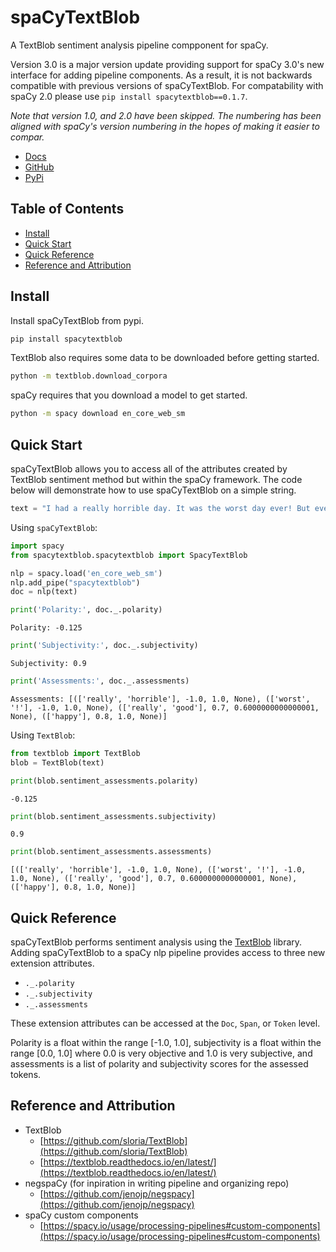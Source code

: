 # spaCyTextBlob

A TextBlob sentiment analysis pipeline compponent for spaCy. 

Version 3.0 is a major version update providing support for spaCy 3.0's new interface for adding pipeline components. As a result, it is not backwards compatible with previous versions of spaCyTextBlob. For compatability with spaCy 2.0 please use `pip install spacytextblob==0.1.7`.

*Note that version 1.0, and 2.0 have been skipped. The numbering has been aligned with spaCy's version numbering in the hopes of making it easier to compar.*

- [Docs](https://spacytextblob.netlify.app/)
- [GitHub](https://github.com/SamEdwardes/spaCyTextBlob)
- [PyPi](https://pypi.org/project/spacytextblob/)

## Table of Contents

- [Install](#install)
- [Quick Start](#quick-start)
- [Quick Reference](#quick-reference)
- [Reference and Attribution](#reference-and-attribution)

## Install

Install spaCyTextBlob from pypi.

```bash
pip install spacytextblob
```

TextBlob also requires some data to be downloaded before getting started.

```bash
python -m textblob.download_corpora
```

spaCy requires that you download a model to get started.

```bash
python -m spacy download en_core_web_sm
```

## Quick Start

spaCyTextBlob allows you to access all of the attributes created by TextBlob sentiment method but within the spaCy framework. The code below will demonstrate how to use spaCyTextBlob on a simple string.


```python
text = "I had a really horrible day. It was the worst day ever! But every now and then I have a really good day that makes me happy."
```

Using `spaCyTextBlob`:


```python
import spacy
from spacytextblob.spacytextblob import SpacyTextBlob

nlp = spacy.load('en_core_web_sm')
nlp.add_pipe("spacytextblob")
doc = nlp(text)
```


```python
print('Polarity:', doc._.polarity)
```

    Polarity: -0.125
    


```python
print('Subjectivity:', doc._.subjectivity)
```

    Subjectivity: 0.9
    


```python
print('Assessments:', doc._.assessments)
```

    Assessments: [(['really', 'horrible'], -1.0, 1.0, None), (['worst', '!'], -1.0, 1.0, None), (['really', 'good'], 0.7, 0.6000000000000001, None), (['happy'], 0.8, 1.0, None)]
    

Using `TextBlob`:


```python
from textblob import TextBlob
blob = TextBlob(text)
```


```python
print(blob.sentiment_assessments.polarity)
```

    -0.125



```python
print(blob.sentiment_assessments.subjectivity)
```

    0.9



```python
print(blob.sentiment_assessments.assessments)
```

    [(['really', 'horrible'], -1.0, 1.0, None), (['worst', '!'], -1.0, 1.0, None), (['really', 'good'], 0.7, 0.6000000000000001, None), (['happy'], 0.8, 1.0, None)]


## Quick Reference

spaCyTextBlob performs sentiment analysis using the [TextBlob](https://textblob.readthedocs.io/en/dev/quickstart.html) library. Adding spaCyTextBlob to a spaCy nlp pipeline provides access to three new extension attributes.

- `._.polarity`
- `._.subjectivity`
- `._.assessments`

These extension attributes can be accessed at the `Doc`, `Span`, or `Token` level.

Polarity is a float within the range [-1.0, 1.0], subjectivity is a float within the range [0.0, 1.0] where 0.0 is very objective and 1.0 is very subjective, and assessments is a list of polarity and subjectivity scores for the assessed tokens.

## Reference and Attribution

- TextBlob
    - [https://github.com/sloria/TextBlob](https://github.com/sloria/TextBlob)
    - [https://textblob.readthedocs.io/en/latest/](https://textblob.readthedocs.io/en/latest/)
- negspaCy (for inpiration in writing pipeline and organizing repo)
    - [https://github.com/jenojp/negspacy](https://github.com/jenojp/negspacy)
- spaCy custom components
    - [https://spacy.io/usage/processing-pipelines#custom-components](https://spacy.io/usage/processing-pipelines#custom-components)
